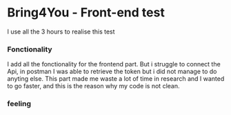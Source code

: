 # Bring4You - Front-end test
 
 I use all the 3 hours to realise this test
 
### Fonctionality
I add all the fonctionality for the frontend part.
But i struggle to connect the Api, in postman I was able to retrieve the token but i did not manage to do anyting else.
This part made me waste a lot of time in research and I wanted to go faster, and this is the reason why my code is not clean.

### feeling
